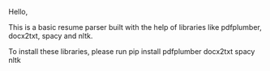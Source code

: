 Hello,

This is a basic resume parser built with the help of libraries like pdfplumber, docx2txt, spacy and nltk.

To install these libraries, please run pip install pdfplumber docx2txt spacy nltk
